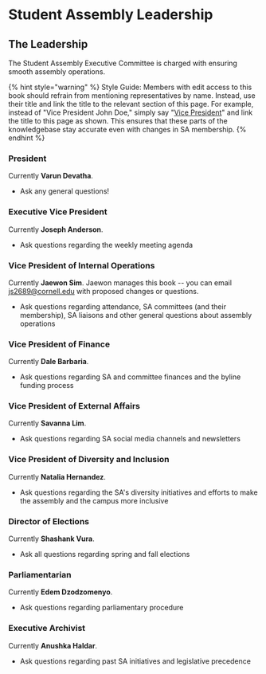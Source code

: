 # Student Assembly Leadership

## The Leadership

The Student Assembly Executive Committee is charged with ensuring smooth assembly operations.

{% hint style="warning" %}
Style Guide: Members with edit access to this book should refrain from mentioning representatives by name. Instead, use their title and link the title to the relevant section of this page. For example, instead of "Vice President John Doe," simply say "[Vice President](student-assembly-leadership.md)" and link the title to this page as shown. This ensures that these parts of the knowledgebase stay accurate even with changes in SA membership.
{% endhint %}

### President

Currently **Varun Devatha**.

* Ask any general questions!

### Executive Vice President

Currently **Joseph Anderson**.

* Ask questions regarding the weekly meeting agenda

### Vice President of Internal Operations

Currently **Jaewon Sim**. Jaewon manages this book -- you can email js2689@cornell.edu with proposed changes or questions.

* Ask questions regarding attendance, SA committees \(and their membership\), SA liaisons and other general questions about assembly operations

### Vice President of Finance

Currently **Dale Barbaria**.

* Ask questions regarding SA and committee finances and the byline funding process

### Vice President of External Affairs

Currently **Savanna Lim**.

* Ask questions regarding SA social media channels and newsletters

### Vice President of Diversity and Inclusion

Currently **Natalia Hernandez**.

* Ask questions regarding the SA's diversity initiatives and efforts to make the assembly and the campus more inclusive

### Director of Elections

Currently **Shashank Vura**.

* Ask all questions regarding spring and fall elections

### Parliamentarian

Currently **Edem Dzodzomenyo**.

* Ask questions regarding parliamentary procedure

### Executive Archivist

Currently **Anushka Haldar**.

* Ask questions regarding past SA initiatives and legislative precedence

